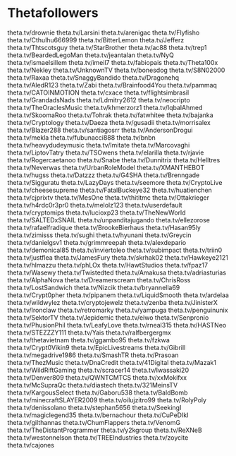 # Thetafollowers
theta.tv/drownie
theta.tv/Larsini 
theta.tv/arenigac
theta.tv/Flyfisho 
theta.tv/Cthulhu666999 
theta.tv/BitterLemon 
theta.tv/Jefferz 
theta.tv/Thtscotsguy 
theta.tv/StarBrother 
theta.tv/ac88 
theta.tv/trep1 
theta.tv/BeardedLegoMan 
theta.tv/jeantalan 
theta.tv/NyQ 
theta.tv/ismaelsillem 
theta.tv/imeil7
theta.tv/fabiopais
theta.tv/Theta100x
theta.tv/Nekley 
theta.tv/UnknownTV
theta.tv/bonesdog
theta.tv/S8N02000  
theta.tv/Raxaa 
theta.tv/SnaggyBandido 
theta.tv/Dragonehq 
theta.tv/AledR123 
theta.tv/Zabi 
theta.tv/Brainfood4You 
theta.tv/pammaq 
theta.tv/CATOINMOTION 
theta.tv/cxace 
theta.tv/flightsimbrasil 
theta.tv/GrandadsNads 
theta.tv/Ldmitry2612 
theta.tv/neocripto 
theta.tv/TheOraclesMusic 
theta.tv/khmerzorz1 
theta.tv/IqbalAhmed 
theta.tv/SkoomaRoo 
theta.tv/Tohrak 
theta.tv/fatwhitee 
theta.tv/bajanka 
theta.tv/Cryptology 
theta.tv/Daeza 
theta.tv/gusadii 
theta.tv/morrisalex 
theta.tv/Blazer288 
theta.tv/santiagosrr 
theta.tv/AndersonDrogui 
theta.tv/mekla 
theta.tv/fubunacci888 
theta.tv/bnbn 
theta.tv/heavydudeymusic 
theta.tv/Imitate 
theta.tv/Marcovaghi 
theta.tv/LiptovTatry 
theta.tv/TSOwens 
theta.tv/elarilla 
theta.tv/rjavie 
theta.tv/Rogercaetanoo 
theta.tv/Snabe 
theta.tv/Dunnitrix 
theta.tv/Helltres 
theta.tv/Neverwas 
theta.tv/UrbanRoleModel 
theta.tv/XMANTHEBOT 
theta.tv/hugss 
theta.tv/Datzzz 
theta.tv/G4SHA 
theta.tv/Brenngade 
theta.tv/Sigguratu 
theta.tv/LazyDays 
theta.tv/seemore 
theta.tv/CryptoLive 
theta.tv/cheesesupreme 
theta.tv/FatalBuckeye32 
theta.tv/huatienchen 
theta.tv/cjprixtv 
theta.tv/MesOne 
theta.tv/thititmc 
theta.tv/Ottakrieger 
theta.tv/h4rdc0r3pr0 
theta.tv/melolz123 
theta.tv/userdefault 
theta.tv/cryptomips 
theta.tv/lucioxp23 
theta.tv/TheNewWorld 
theta.tv/SALTEDxSNAIL 
theta.tv/unpanditajugando
theta.tv/ellezorose
theta.tv/rafaelfradique 
theta.tv/BrookeBierhaus 
theta.tv/Hasan95ly
theta.tv/zimisss
theta.tv/sughi 
theta.tv/hyunani 
theta.tv/Greycin 
theta.tv/danielgsv1 
theta.tv/grimmreepah 
theta.tv/alexdepario 
theta.tv/demonical85 
theta.tv/inviertoleo 
theta.tv/subimpact
theta.tv/triin0 
theta.tv/justflea 
theta.tv/JamesFury 
theta.tv/skrhak02 
theta.tv/Hawkeye2121 
theta.tv/hlmazzu 
theta.tv/phLOx 
theta.tv/HawtStudios 
theta.tv/fpaz17 
theta.tv/Wasewy 
theta.tv/Twistedted 
theta.tv/Amakusa 
theta.tv/adriasturias 
theta.tv/AlphaNova 
theta.tv/Dreamerscream 
theta.tv/ChrisRoss 
theta.tv/LostSandwich 
theta.tv/Nizcik 
theta.tv/bryannella69 
theta.tv/Crypt0pher 
theta.tv/pipanem 
theta.tv/LiquidSmooth 
theta.tv/ardelaa 
theta.tv/wildwylez 
theta.tv/cryptojewelz 
theta.tv/zenba 
theta.tv/JinisterX 
theta.tv/Ironclaw 
theta.tv/retromarky 
theta.tv/yampuga 
theta.tv/penguinunix 
theta.tv/SektorTV 
theta.tv/Jepidemic
theta.tv/eiwo 
theta.tv/Senpronio 
theta.tv/PhusionPhil 
theta.tv/LeafyLove 
theta.tv/rneal315 
theta.tv/HASTNeo 
theta.tv/STEZZZY111 
theta.tv/Yais 
theta.tv/ralfbergergmx 
theta.tv/thetavietnam 
theta.tv/ggambo95 
theta.tv/fzkwa 
theta.tv/Crypt0Vikin9 
theta.tv/EpicLivestreams 
theta.tv/Gibrill 
theta.tv/megadrive1986 
theta.tv/SmashTR
theta.tv/Prasoan
theta.tv/ThezMusic
theta.tv/DnaCredit
theta.tv/41Digital
theta.tv/Mazak1
theta.tv/WildRiftGaming
theta.tv/scracer14
theta.tv/Iwassaki20
theta.tv/Denver809
theta.tv/QWNTCMTCS
theta.tv/xxMokifxx
theta.tv/McSupraQc
theta.tv/diastech
theta.tv/321MeinsTV
theta.tv/KargousSelect
theta.tv/Gaboru538
theta.tv/BaldBomb
theta.tv/minecraftSLAYER2009
theta.tv/oilujzitro99
theta.tv/RolyPoly
theta.tv/denissolano
theta.tv/stephan5656
theta.tv/SeekingI
theta.tv/magiclegend35 
theta.tv/bernachour 
theta.tv/CuPeDIkI
theta.tv/gilthannas
theta.tv/ChumFlappers
theta.tv/VenomG
theta.tv/TheDistantProgrammer
theta.tv/y2kgroup
theta.tv/ReXNeB 
theta.tv/westonnelson 
theta.tv/TREEIndustries
theta.tv/zoycite
theta.tv/cajones 
